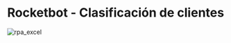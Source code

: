 # Rocketbot - Clasificación de clientes

![rpa_excel](https://github.com/user-attachments/assets/08629f82-7965-4fef-837f-297232055b1f)
